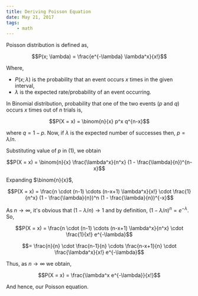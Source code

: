 ```yaml
---
title: Deriving Poisson Equation
date: May 21, 2017
tags:
    - math
---
```


Poisson distribution is defined as,

$$P(x; \lambda) = \frac{e^{-\lambda} \lambda^x}{x!}$$

Where,
- $P(x; \lambda)$ is the probability that an event occurs $x$ times in the given interval,
- $\lambda$ is the expected rate/probability of an event occurring.

In Binomial distribution, probability that one of the two events ($p$ and $q$) occurs $x$ times out of $n$ trials is,

$$P(X = x) = \binom{n}{x} p^x q^{n-x}$$

where $q = 1 - p$. Now, if $\lambda$ is the expected number of successes then, $p = \lambda/n$.

Substituting value of $p$ in (1), we obtain

$$P(X = x) = \binom{n}{x} \frac{\lambda^x}{n^x} (1 - \frac{\lambda}{n})^{n-x}$$

Expanding $\binom{n}{x}$,

$$P(X = x) = \frac{n \cdot (n-1) \cdots (n-x+1) \lambda^x}{x!} \cdot \frac{1}{n^x} (1 - \frac{\lambda}{n})^n (1 - \frac{\lambda}{n})^{-x}$$

As $n \to \infty$, it's obvious that $(1 - \lambda/n) \to 1$ and by definition, $(1 - \lambda/n)^n = e^{-\lambda}$. So,

$$P(X = x) = \frac{n \cdot (n-1) \cdots (n-x+1) \lambda^x}{n^x} \cdot \frac{1}{x!} e^{-\lambda}$$

$$= \frac{n}{n} \cdot \frac{n-1}{n} \cdots \frac{n-x+1}{n} \cdot \frac{\lambda^x}{x!} e^{-\lambda}$$

Thus, as $n \to \infty$ we obtain,

$$P(X = x) = \frac{\lambda^x e^{-\lambda}}{x!}$$

And hence, our Poisson equation.
